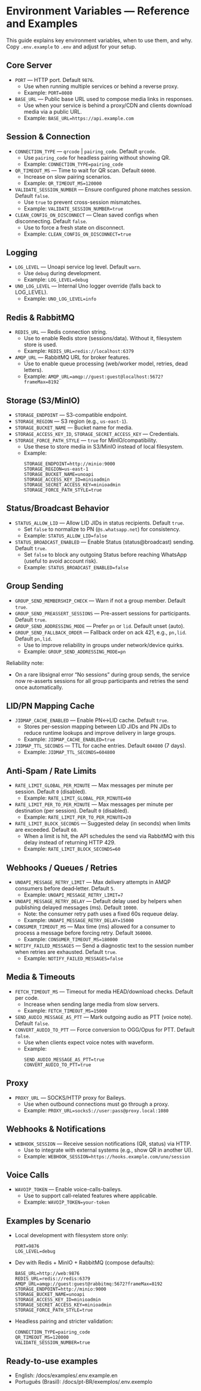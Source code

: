 # Environment Variables — Reference and Examples

This guide explains key environment variables, when to use them, and why. Copy `.env.example` to `.env` and adjust for your setup.

## Core Server

- `PORT` — HTTP port. Default `9876`.
  - Use when running multiple services or behind a reverse proxy.
  - Example: `PORT=8080`
- `BASE_URL` — Public base URL used to compose media links in responses.
  - Use when your service is behind a proxy/CDN and clients download media via a public URL.
  - Example: `BASE_URL=https://api.example.com`

## Session & Connection

- `CONNECTION_TYPE` — `qrcode` | `pairing_code`. Default `qrcode`.
  - Use `pairing_code` for headless pairing without showing QR.
  - Example: `CONNECTION_TYPE=pairing_code`
- `QR_TIMEOUT_MS` — Time to wait for QR scan. Default `60000`.
  - Increase on slow pairing scenarios.
  - Example: `QR_TIMEOUT_MS=120000`
- `VALIDATE_SESSION_NUMBER` — Ensure configured phone matches session. Default `false`.
  - Use `true` to prevent cross-session mismatches.
  - Example: `VALIDATE_SESSION_NUMBER=true`
- `CLEAN_CONFIG_ON_DISCONNECT` — Clean saved configs when disconnecting. Default `false`.
  - Use to force a fresh state on disconnect.
  - Example: `CLEAN_CONFIG_ON_DISCONNECT=true`

## Logging

- `LOG_LEVEL` — Unoapi service log level. Default `warn`.
  - Use `debug` during development.
  - Example: `LOG_LEVEL=debug`
- `UNO_LOG_LEVEL` — Internal Uno logger override (falls back to LOG_LEVEL).
  - Example: `UNO_LOG_LEVEL=info`

## Redis & RabbitMQ

- `REDIS_URL` — Redis connection string.
  - Use to enable Redis store (sessions/data). Without it, filesystem store is used.
  - Example: `REDIS_URL=redis://localhost:6379`
- `AMQP_URL` — RabbitMQ URL for broker features.
  - Use to enable queue processing (web/worker model, retries, dead letters).
  - Example: `AMQP_URL=amqp://guest:guest@localhost:5672?frameMax=8192`

## Storage (S3/MinIO)

- `STORAGE_ENDPOINT` — S3-compatible endpoint.
- `STORAGE_REGION` — S3 region (e.g., `us-east-1`).
- `STORAGE_BUCKET_NAME` — Bucket name for media.
- `STORAGE_ACCESS_KEY_ID`, `STORAGE_SECRET_ACCESS_KEY` — Credentials.
- `STORAGE_FORCE_PATH_STYLE` — `true` for MinIO/compatibility.
  - Use these to store media in S3/MinIO instead of local filesystem.
  - Example:
    ```env
    STORAGE_ENDPOINT=http://minio:9000
    STORAGE_REGION=us-east-1
    STORAGE_BUCKET_NAME=unoapi
    STORAGE_ACCESS_KEY_ID=minioadmin
    STORAGE_SECRET_ACCESS_KEY=minioadmin
    STORAGE_FORCE_PATH_STYLE=true
    ```

## Status/Broadcast Behavior

- `STATUS_ALLOW_LID` — Allow LID JIDs in status recipients. Default `true`.
  - Set `false` to normalize to PN (`@s.whatsapp.net`) for consistency.
  - Example: `STATUS_ALLOW_LID=false`
- `STATUS_BROADCAST_ENABLED` — Enable Status (status@broadcast) sending. Default `true`.
  - Set `false` to block any outgoing Status before reaching WhatsApp (useful to avoid account risk).
  - Example: `STATUS_BROADCAST_ENABLED=false`

## Group Sending

- `GROUP_SEND_MEMBERSHIP_CHECK` — Warn if not a group member. Default `true`.
- `GROUP_SEND_PREASSERT_SESSIONS` — Pre-assert sessions for participants. Default `true`.
- `GROUP_SEND_ADDRESSING_MODE` — Prefer `pn` or `lid`. Default unset (auto).
- `GROUP_SEND_FALLBACK_ORDER` — Fallback order on ack 421, e.g., `pn,lid`. Default `pn,lid`.
  - Use to improve reliability in groups under network/device quirks.
  - Example: `GROUP_SEND_ADDRESSING_MODE=pn`

Reliability note:
- On a rare libsignal error “No sessions” during group sends, the service now re-asserts sessions for all group participants and retries the send once automatically.

## LID/PN Mapping Cache

- `JIDMAP_CACHE_ENABLED` — Enable PN↔LID cache. Default `true`.
  - Stores per‑session mapping between LID JIDs and PN JIDs to reduce runtime lookups and improve delivery in large groups.
  - Example: `JIDMAP_CACHE_ENABLED=true`
- `JIDMAP_TTL_SECONDS` — TTL for cache entries. Default `604800` (7 days).
  - Example: `JIDMAP_TTL_SECONDS=604800`

## Anti‑Spam / Rate Limits

- `RATE_LIMIT_GLOBAL_PER_MINUTE` — Max messages per minute per session. Default `0` (disabled).
  - Example: `RATE_LIMIT_GLOBAL_PER_MINUTE=60`
- `RATE_LIMIT_PER_TO_PER_MINUTE` — Max messages per minute per destination (per session). Default `0` (disabled).
  - Example: `RATE_LIMIT_PER_TO_PER_MINUTE=20`
- `RATE_LIMIT_BLOCK_SECONDS` — Suggested delay (in seconds) when limits are exceeded. Default `60`.
  - When a limit is hit, the API schedules the send via RabbitMQ with this delay instead of returning HTTP 429.
  - Example: `RATE_LIMIT_BLOCK_SECONDS=60`

## Webhooks / Queues / Retries

- `UNOAPI_MESSAGE_RETRY_LIMIT` — Max delivery attempts in AMQP consumers before dead‑letter. Default `5`.
  - Example: `UNOAPI_MESSAGE_RETRY_LIMIT=7`
- `UNOAPI_MESSAGE_RETRY_DELAY` — Default delay used by helpers when publishing delayed messages (ms). Default `10000`.
  - Note: the consumer retry path uses a fixed 60s requeue delay.
  - Example: `UNOAPI_MESSAGE_RETRY_DELAY=15000`
- `CONSUMER_TIMEOUT_MS` — Max time (ms) allowed for a consumer to process a message before forcing retry. Default `360000`.
  - Example: `CONSUMER_TIMEOUT_MS=180000`
- `NOTIFY_FAILED_MESSAGES` — Send a diagnostic text to the session number when retries are exhausted. Default `true`.
  - Example: `NOTIFY_FAILED_MESSAGES=false`

## Media & Timeouts

- `FETCH_TIMEOUT_MS` — Timeout for media HEAD/download checks. Default per code.
  - Increase when sending large media from slow servers.
  - Example: `FETCH_TIMEOUT_MS=15000`
- `SEND_AUDIO_MESSAGE_AS_PTT` — Mark outgoing audio as PTT (voice note). Default `false`.
- `CONVERT_AUDIO_TO_PTT` — Force conversion to OGG/Opus for PTT. Default `false`.
  - Use when clients expect voice notes with waveform.
  - Example:
    ```env
    SEND_AUDIO_MESSAGE_AS_PTT=true
    CONVERT_AUDIO_TO_PTT=true
    ```

## Proxy

- `PROXY_URL` — SOCKS/HTTP proxy for Baileys.
  - Use when outbound connections must go through a proxy.
  - Example: `PROXY_URL=socks5://user:pass@proxy.local:1080`

## Webhooks & Notifications

- `WEBHOOK_SESSION` — Receive session notifications (QR, status) via HTTP.
  - Use to integrate with external systems (e.g., show QR in another UI).
  - Example: `WEBHOOK_SESSION=https://hooks.example.com/uno/session`

## Voice Calls

- `WAVOIP_TOKEN` — Enable voice-calls-baileys.
  - Use to support call-related features where applicable.
  - Example: `WAVOIP_TOKEN=your-token`

## Examples by Scenario

- Local development with filesystem store only:
  ```env
  PORT=9876
  LOG_LEVEL=debug
  ```
- Dev with Redis + MinIO + RabbitMQ (compose defaults):
  ```env
  BASE_URL=http://web:9876
  REDIS_URL=redis://redis:6379
  AMQP_URL=amqp://guest:guest@rabbitmq:5672?frameMax=8192
  STORAGE_ENDPOINT=http://minio:9000
  STORAGE_BUCKET_NAME=unoapi
  STORAGE_ACCESS_KEY_ID=minioadmin
  STORAGE_SECRET_ACCESS_KEY=minioadmin
  STORAGE_FORCE_PATH_STYLE=true
  ```
- Headless pairing and stricter validation:
  ```env
  CONNECTION_TYPE=pairing_code
  QR_TIMEOUT_MS=120000
  VALIDATE_SESSION_NUMBER=true
  ```

## Ready-to-use examples

- English: /docs/examples/.env.example.en
- Português (Brasil): /docs/pt-BR/exemplos/.env.exemplo
